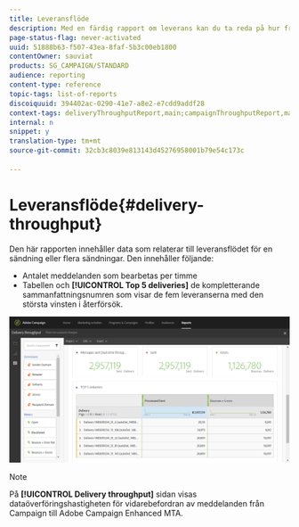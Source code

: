 ```yaml
---
title: Leveransflöde
description: Med en färdig rapport om leverans kan du ta reda på hur framgångsrik leveransen är.
page-status-flag: never-activated
uuid: 51888b63-f507-43ea-8faf-5b3c00eb1800
contentOwner: sauviat
products: SG_CAMPAIGN/STANDARD
audience: reporting
content-type: reference
topic-tags: list-of-reports
discoiquuid: 394402ac-0290-41e7-a8e2-e7cdd9addf28
context-tags: deliveryThroughputReport,main;campaignThroughputReport,main;programThroughputReport,main
internal: n
snippet: y
translation-type: tm+mt
source-git-commit: 32cb3c8039e813143d45276958001b79e54c173c

---
```



# Leveransflöde{#delivery-throughput}

Den här rapporten innehåller data som relaterar till leveransflödet för en sändning eller flera sändningar. Den innehåller följande:

* Antalet meddelanden som bearbetas per timme
* Tabellen och **[!UICONTROL Top 5 deliveries]** de kompletterande sammanfattningsnumren som visar de fem leveranserna med den största vinsten i återförsök.

![](assets/delivery_reports_1.png)

>[!NOTE]
>
>På **[!UICONTROL Delivery throughput]** sidan visas dataöverföringshastigheten för vidarebefordran av meddelanden från Campaign till Adobe Campaign Enhanced MTA.
